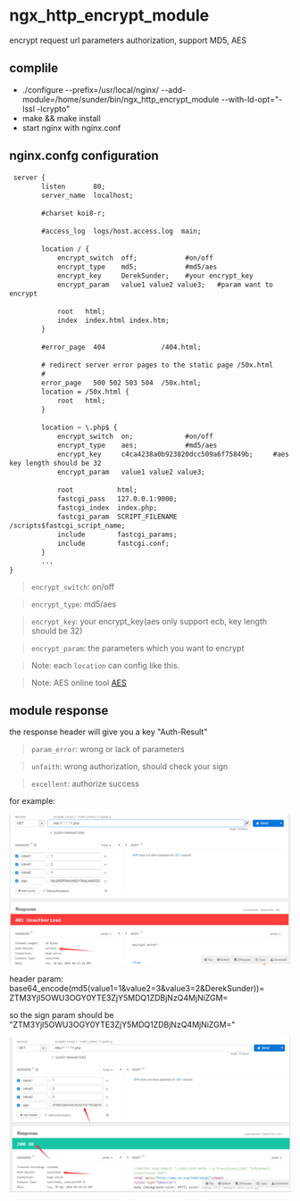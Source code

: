 # ngx_http_encrypt_module

encrypt request url parameters authorization, support MD5, AES

## complile

- ./configure --prefix=/usr/local/nginx/ --add-module=/home/sunder/bin/ngx_http_encrypt_module --with-ld-opt="-lssl -lcrypto"
- make && make install
- start nginx with nginx.conf

## nginx.confg configuration
```
 server {
        listen       80;
        server_name  localhost;

        #charset koi8-r;

        #access_log  logs/host.access.log  main;

        location / {
            encrypt_switch  off;            #on/off
            encrypt_type    md5;            #md5/aes
            encrypt_key     DerekSunder;    #your encrypt_key
            encrypt_param   value1 value2 value3;   #param want to encrypt

            root   html;
            index  index.html index.htm;
        }

        #error_page  404              /404.html;

        # redirect server error pages to the static page /50x.html
        #
        error_page   500 502 503 504  /50x.html;
        location = /50x.html {
            root   html;
        }

        location ~ \.php$ {
            encrypt_switch  on;             #on/off
            encrypt_type    aes;            #md5/aes
            encrypt_key     c4ca4238a0b923820dcc509a6f75849b;     #aes key length should be 32
            encrypt_param   value1 value2 value3;

            root           html;
            fastcgi_pass   127.0.0.1:9000;
            fastcgi_index  index.php;
            fastcgi_param  SCRIPT_FILENAME  /scripts$fastcgi_script_name;
            include        fastcgi_params;
            include        fastcgi.conf;
        }
        ...
}
```
> `encrypt_switch`: on/off

> `encrypt_type`: md5/aes

> `encrypt_key`: your encrypt_key(aes only support ecb, key length should be 32)

> `encrypt_param`: the parameters which you want to encrypt

> Note: each `location` can config like this.

> Note: AES online tool  [AES](https://www.ssleye.com/ssltool/aes_cipher.html)

## module response
the response header will give you a key "Auth-Result"
> `param_error`: wrong or lack of parameters

> `unfaith`: wrong authorization, should check your sign

> `excellent`: authorize success

for example:

![Alt Text](../pic/request_unauth.png)

header param:
base64_encode(md5(value1=1&value2=3&value3=2&DerekSunder))= ZTM3YjI5OWU3OGY0YTE3ZjY5MDQ1ZDBjNzQ4MjNiZGM=

so the sign param should be "ZTM3YjI5OWU3OGY0YTE3ZjY5MDQ1ZDBjNzQ4MjNiZGM="

![Alt Text](../pic/request_auth.png)
